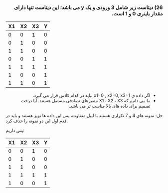 
<div dir="rtl">
  
  ### 26) دیتاست زیر شامل 3 ورودی و یک y می باشد؛ این دیتاست تنها دارای مقدار باینری 0 و 1 است.
  </div>
  
|   X1     |     X2     |     X3    |     Y   |
|----------|-----------|-----------|-----------|
|     0    |     0     |     1    |     0     |
|     0    |     1     |     0    |     0     |
|     1    |     1     |      0   |     0     |
|     0    |     0     |     1     |     1     |
|     1    |     1     |     1     |     1     |
|     1    |     0     |     0     |     1     |
|     1    |     1     |     0     |     1     |
  
  <div dir="rtl">
  
  * اگر داده ی x1=0 , x2=0, x3=1 بیاید در کدام کلاس قرار می گیرد.
  * ما می دانیم که X1 ، X2 ، X3 متغیرهای تصادفی مستقل هستند. آیا درخت تصمیم برای داده های بالا مناسب تر می باشد.
  
  </div>
  
  حل:
  نمونه های 4 و 7 تکراری هستند با لیبل متفاوت، پس این داده ها نویز هستند و باید در قدم اول این دو نمونه را حذف کرد.
  
  پس داریم:
  
  |   X1     |     X2     |     X3    |     Y   |
|----------|-----------|-----------|-----------|
|     0    |     0     |     1    |     0     |
|     0    |     1     |     0    |     0     |
|     1    |     1     |      0   |     0     |
|     1    |     1     |     1     |     1     |
|     1    |     0     |     0     |     1     |

